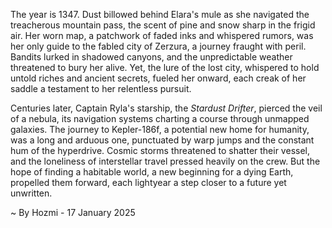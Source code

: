 
The year is 1347.  Dust billowed behind Elara's mule as she navigated the treacherous mountain pass, the scent of pine and snow sharp in the frigid air.  Her worn map, a patchwork of faded inks and whispered rumors, was her only guide to the fabled city of Zerzura, a journey fraught with peril.  Bandits lurked in shadowed canyons, and the unpredictable weather threatened to bury her alive.  Yet, the lure of the lost city, whispered to hold untold riches and ancient secrets, fueled her onward, each creak of her saddle a testament to her relentless pursuit.

Centuries later, Captain Ryla's starship, the *Stardust Drifter*, pierced the veil of a nebula, its navigation systems charting a course through unmapped galaxies.  The journey to Kepler-186f, a potential new home for humanity, was a long and arduous one, punctuated by warp jumps and the constant hum of the hyperdrive.  Cosmic storms threatened to shatter their vessel, and the loneliness of interstellar travel pressed heavily on the crew.  But the hope of finding a habitable world, a new beginning for a dying Earth, propelled them forward, each lightyear a step closer to a future yet unwritten.

~ By Hozmi - 17 January 2025
